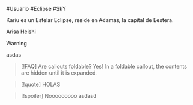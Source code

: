 #Usuario #Eclipse #SkY

Kariu es un Estelar Eclipse, reside en Adamas, la capital de Eestera. 

Arisa Heishi

> [!warning] 
> asdas

> [!FAQ] Are callouts foldable? 
> Yes! In a foldable callout, the contents are hidden until it is expanded.

> [!quote] 
> HOLAS

> [!spoiler]
> Nooooooooo asdasd
